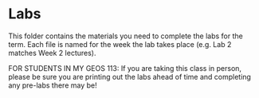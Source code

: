 # Labs

This folder contains the materials you need to complete the labs for the term. Each file is named for the week the lab takes place (e.g. Lab 2 matches Week 2 lectures). 

FOR STUDENTS IN MY GEOS 113: If you are taking this class in person, please be sure you are printing out the labs ahead of time and completing any pre-labs there may be!
